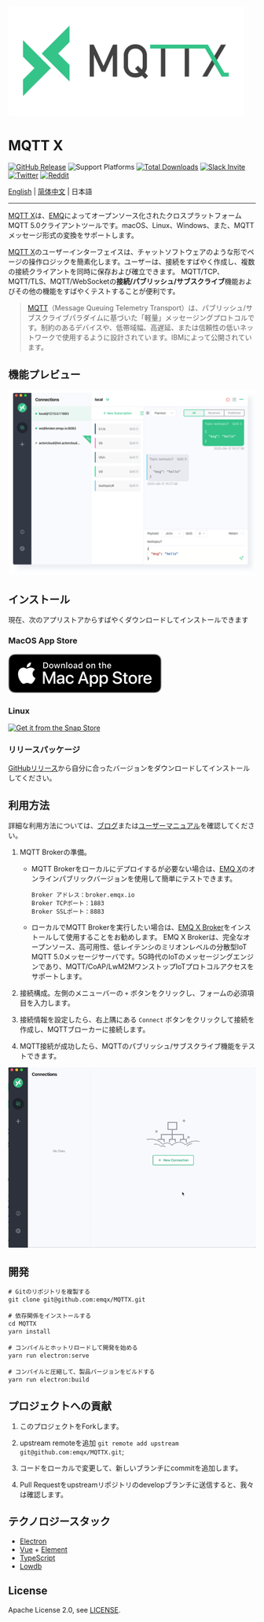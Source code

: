 <img src="./assets/mqttx-logo.png" width="480" alt="MQTTX Logo"/>

# MQTT X

[![GitHub Release](https://img.shields.io/github/release/emqx/mqttx?color=brightgreen)](https://github.com/emqx/mqttx/releases)
![Support Platforms](https://camo.githubusercontent.com/a50c47295f350646d08f2e1ccd797ceca3840e52/68747470733a2f2f696d672e736869656c64732e696f2f62616467652f706c6174666f726d2d6d61634f5325323025374325323057696e646f77732532302537432532304c696e75782d6c69676874677265792e737667)
[![Total Downloads](https://img.shields.io/github/downloads/emqx/mqttx/total.svg)](https://github.com/emqx/mqttx/releases)
[![Slack Invite](<https://slack-invite.emqx.io/badge.svg>)](https://slack-invite.emqx.io)
[![Twitter](https://img.shields.io/badge/Twitter-EMQ%20X-1DA1F2?logo=twitter)](https://twitter.com/emqtt)
[![Reddit](https://img.shields.io/badge/Reddit-EMQ%20X-orange?logo=reddit)](https://www.reddit.com/r/emqx/)

[English](./README.md) | [简体中文](./README-CN.md) | 日本語

---

[MQTT X](https://mqttx.app/)は、[EMQ](http://emqx.io/)によってオープンソース化されたクロスプラットフォームMQTT 5.0クライアントツールです。macOS、Linux、Windows、また、MQTTメッセージ形式の変換をサポートします。

[MQTT X](https://mqttx.app/)のユーザーインターフェイスは、チャットソフトウェアのような形でページの操作ロジックを簡素化します。ユーザーは、接続をすばやく作成し、複数の接続クライアントを同時に保存および確立できます。 MQTT/TCP、MQTT/TLS、MQTT/WebSocketの**接続/パブリッシュ/サブスクライブ**機能およびその他の機能をすばやくテストすることが便利です。

> [MQTT](http://mqtt.org/faq)（Message Queuing Telemetry Transport）は、パブリッシュ/サブスクライブパラダイムに基づいた「軽量」メッセージングプロトコルです。制約のあるデバイスや、低帯域幅、高遅延、または信頼性の低いネットワークで使用するように設計されています。IBMによって公開されています。

## 機能プレビュー

![mqttx-preview](./assets/mqttx-preview.png)

## インストール

現在、次のアプリストアからすばやくダウンロードしてインストールできます

### MacOS App Store

[![Get it from the Snap Store](./assets/app-store-download.svg)](https://apps.apple.com/jp/app/mqttx/id1514074565?mt=12)

### Linux

[![Get it from the Snap Store](https://snapcraft.io/static/images/badges/jp/snap-store-black.svg)](https://snapcraft.io/mqttx)

### リリースパッケージ

[GitHubリリース](https://github.com/emqx/MQTTX/releases)から自分に合ったバージョンをダウンロードしてインストールしてください。

## 利用方法

詳細な利用方法については、[ブログ](https://www.emqx.io/blog/mqtt-x-guideline)または[ユーザーマニュアル](./docs/manual.md)を確認してください。

1. MQTT Brokerの準備。

   - MQTT Brokerをローカルにデプロイするが必要ない場合は、[EMQ X](https://github.com/emqx/emqx)のオンラインパブリックバージョンを使用して簡単にテストできます。

     ```shell
     Broker アドレス：broker.emqx.io
     Broker TCPポート：1883
     Broker SSLポート：8883
     ```

   - ローカルでMQTT Brokerを実行したい場合は、[EMQ X Broker](https://github.com/emqx/emqx/releases)をインストールして使用することをお勧めします。 EMQ X Brokerは、完全なオープンソース、高可用性、低レイテンシのミリオンレベルの分散型IoT MQTT 5.0メッセージサーバです。5G時代のIoTのメッセージングエンジンであり、MQTT/CoAP/LwM2MワンストップIoTプロトコルアクセスをサポートします。

2. 接続構成。左側のメニューバーの `+` ボタンをクリックし、フォームの必須項目を入力します。

3. 接続情報を設定したら、右上隅にある `Connect` ボタンをクリックして接続を作成し、MQTTブローカーに接続します。

4. MQTT接続が成功したら、MQTTのパブリッシュ/サブスクライブ機能をテストできます。

![mqttx-gif](./assets/mqttx-gif.gif)

## 開発

``` shell
# Gitのリポジトリを複製する
git clone git@github.com:emqx/MQTTX.git

# 依存関係をインストールする
cd MQTTX
yarn install

# コンパイルとホットリロードして開発を始める
yarn run electron:serve

# コンパイルと圧縮して、製品バージョンをビルドする
yarn run electron:build
```

## プロジェクトへの貢献

1. このプロジェクトをForkします。

2. upstream remoteを追加 `git remote add upstream git@github.com:emqx/MQTTX.git`;

3. コードをローカルで変更して、新しいブランチにcommitを追加します。

4. Pull Requestをupstreamリポジトリのdevelopブランチに送信すると、我々は確認します。

## テクノロジースタック

- [Electron](https://electronjs.org/)
- [Vue](https://vuejs.org/) + [Element](https://element.eleme.io)
- [TypeScript](https://www.typescriptlang.org/)
- [Lowdb](https://github.com/typicode/lowdb)

## License

Apache License 2.0, see [LICENSE](https://github.com/emqx/MQTTX/blob/master/LICENSE).
